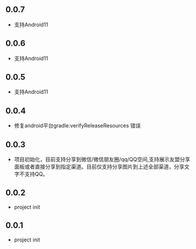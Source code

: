 ## 0.0.7

* 支持Android11
## 0.0.6

* 支持Android11
## 0.0.5

* 支持Android11

## 0.0.4

* 修复android平台gradle:verifyReleaseResources 错误

## 0.0.3

* 项目初始化，目前支持分享到微信/微信朋友圈/qq/QQ空间,支持展示友盟分享面板或者直接分享到指定渠道。目前仅支持分享图片到上述全部渠道，分享文字不支持QQ。
## 0.0.2

* project init

## 0.0.1
* project init
